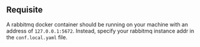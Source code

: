## Requisite

A rabbitmq docker container should be running on your machine with an address of `127.0.0.1:5672`. Instead, specify your rabbitmq instance addr in the `conf.local.yaml` file.

